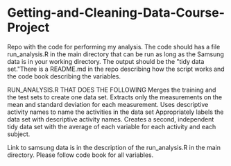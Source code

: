 # Getting-and-Cleaning-Data-Course-Project
Repo with the code for performing my analysis. The code should has a file run_analysis.R in the main directory that can be run as long as the Samsung data is in your working directory. The output should be the "tidy data set."There is a README.md in the repo describing how the script works and the code book describing the variables.

RUN_ANALYSIS.R THAT DOES THE FOLLOWING
Merges the training and the test sets to create one data set.
Extracts only the measurements on the mean and standard deviation for each measurement.
Uses descriptive activity names to name the activities in the data set
Appropriately labels the data set with descriptive activity names.
Creates a second, independent tidy data set with the average of each variable for each activity and each subject.

Link to samsung data is in the description of the run_analysis.R in the main directory.
Please follow code book for all variables.
